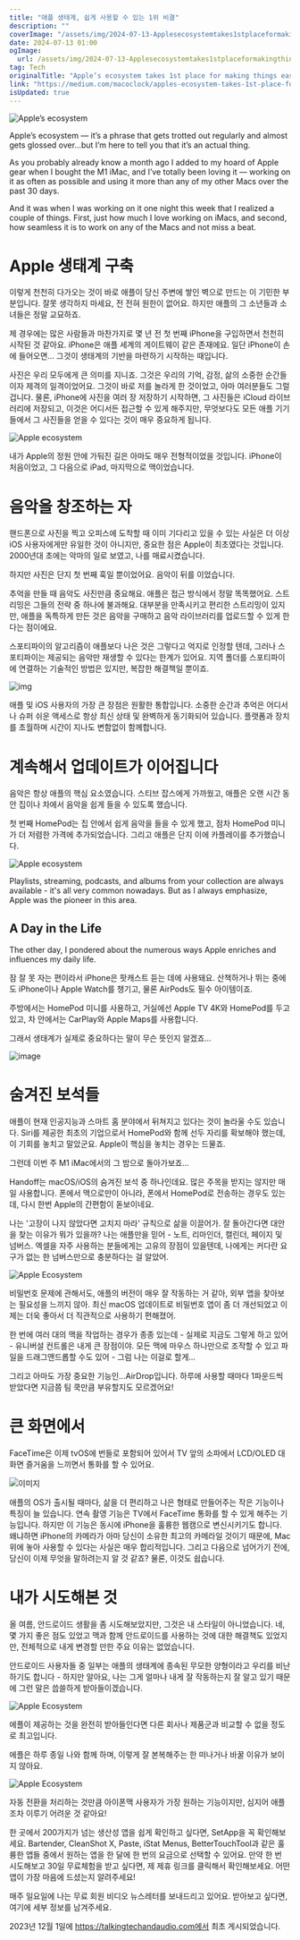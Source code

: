 ```yaml
---
title: "애플 생태계, 쉽게 사용할 수 있는 1위 비결"
description: ""
coverImage: "/assets/img/2024-07-13-Applesecosystemtakes1stplaceformakingthingseasy_0.png"
date: 2024-07-13 01:00
ogImage:
  url: /assets/img/2024-07-13-Applesecosystemtakes1stplaceformakingthingseasy_0.png
tag: Tech
originalTitle: "Apple’s ecosystem takes 1st place for making things easy"
link: "https://medium.com/macoclock/apples-ecosystem-takes-1st-place-for-making-things-easy-eb329ed3050a"
isUpdated: true
---
```


![Apple’s ecosystem](/assets/img/2024-07-13-Applesecosystemtakes1stplaceformakingthingseasy_0.png)

Apple’s ecosystem — it’s a phrase that gets trotted out regularly and almost gets glossed over…but I’m here to tell you that it’s an actual thing.

As you probably already know a month ago I added to my hoard of Apple gear when I bought the M1 iMac, and I’ve totally been loving it — working on it as often as possible and using it more than any of my other Macs over the past 30 days.

And it was when I was working on it one night this week that I realized a couple of things. First, just how much I love working on iMacs, and second, how seamless it is to work on any of the Macs and not miss a beat.

<div class="content-ad"></div>

# Apple 생태계 구축

이렇게 천천히 다가오는 것이 바로 애플이 당신 주변에 쌓인 벽으로 만드는 이 기민한 부분입니다. 잘못 생각하지 마세요, 전 전혀 원한이 없어요. 하지만 애플의 그 소년들과 소녀들은 정말 교묘하죠.

제 경우에는 많은 사람들과 마찬가지로 몇 년 전 첫 번째 iPhone을 구입하면서 천천히 시작된 것 같아요. iPhone은 애플 세계의 게이트웨이 같은 존재에요. 일단 iPhone이 손에 들어오면… 그것이 생태계의 기반을 마련하기 시작하는 때입니다.

사진은 우리 모두에게 큰 의미를 지니죠. 그것은 우리의 기억, 감정, 삶의 소중한 순간들이자 제격의 일격이었어요. 그것이 바로 저를 놀라게 한 것이었고, 아마 여러분들도 그럴 겁니다. 물론, iPhone에 사진을 여러 장 저장하기 시작하면, 그 사진들은 iCloud 라이브러리에 저장되고, 이것은 어디서든 접근할 수 있게 해주지만, 무엇보다도 모든 애플 기기들에서 그 사진들을 얻을 수 있다는 것이 매우 중요하게 됩니다.

<div class="content-ad"></div>

![Apple ecosystem](/assets/img/2024-07-13-Applesecosystemtakes1stplaceformakingthingseasy_1.png)

내가 Apple의 정원 안에 가둬진 길은 아마도 매우 전형적이었을 것입니다. iPhone이 처음이었고, 그 다음으로 iPad, 마지막으로 맥이었습니다.

# 음악을 창조하는 자

핸드폰으로 사진을 찍고 오피스에 도착할 때 이미 기다리고 있을 수 있는 사실은 더 이상 iOS 사용자에게만 유일한 것이 아니지만, 중요한 점은 Apple이 최초였다는 것입니다. 2000년대 초에는 악마의 일로 보였고, 나를 매료시켰습니다.

<div class="content-ad"></div>

하지만 사진은 단지 첫 번째 훅일 뿐이었어요. 음악이 뒤를 이었습니다.

추억을 만들 때 음악도 사진만큼 중요해요. 애플은 접근 방식에서 정말 똑똑했어요. 스트리밍은 그들의 전략 중 하나에 불과해요. 대부분을 만족시키고 편리한 스트리밍이 있지만, 애플을 독특하게 만든 것은 음악을 구매하고 음악 라이브러리를 업로드할 수 있게 한다는 점이에요.

스포티파이의 알고리즘이 애플보다 나은 것은 그렇다고 억지로 인정할 텐데, 그러나 스포티파이는 제공되는 음악만 재생할 수 있다는 한계가 있어요. 지역 폴더를 스포티파이에 연결하는 기술적인 방법은 있지만, 복잡한 해결책일 뿐이죠.

![img](/assets/img/2024-07-13-Applesecosystemtakes1stplaceformakingthingseasy_2.png)

<div class="content-ad"></div>

애플 및 iOS 사용자의 가장 큰 장점은 원활한 통합입니다. 소중한 순간과 추억은 어디서나 슈퍼 쉬운 액세스로 항상 최신 상태 및 완벽하게 동기화되어 있습니다. 플랫폼과 장치를 초월하며 시간이 지나도 변함없이 함께합니다.

# 계속해서 업데이트가 이어집니다

음악은 항상 애플의 핵심 요소였습니다. 스티브 잡스에게 가까웠고, 애플은 오랜 시간 동안 집이나 차에서 음악을 쉽게 들을 수 있도록 했습니다.

첫 번째 HomePod는 집 안에서 쉽게 음악을 들을 수 있게 했고, 점차 HomePod 미니가 더 저렴한 가격에 추가되었습니다. 그리고 애플은 단지 이에 카플레이를 추가했습니다.

<div class="content-ad"></div>

![Apple ecosystem](/assets/img/2024-07-13-Applesecosystemtakes1stplaceformakingthingseasy_3.png)

Playlists, streaming, podcasts, and albums from your collection are always available - it's all very common nowadays. But as I always emphasize, Apple was the pioneer in this area.

## A Day in the Life

The other day, I pondered about the numerous ways Apple enriches and influences my daily life.

<div class="content-ad"></div>

잠 잘 못 자는 편이라서 iPhone은 팟캐스트 듣는 데에 사용돼요. 산책하거나 뛰는 중에도 iPhone이나 Apple Watch를 챙기고, 물론 AirPods도 필수 아이템이죠.

주방에서는 HomePod 미니를 사용하고, 거실에선 Apple TV 4K와 HomePod를 두고 있고, 차 안에서는 CarPlay와 Apple Maps를 사용합니다.

그래서 생태계가 실제로 중요하다는 말이 무슨 뜻인지 알겠죠…

![image](/assets/img/2024-07-13-Applesecosystemtakes1stplaceformakingthingseasy_4.png)

<div class="content-ad"></div>

# 숨겨진 보석들

애플이 현재 인공지능과 스마트 홈 분야에서 뒤쳐지고 있다는 것이 놀라울 수도 있습니다. Siri를 제공한 최초의 기업으로서 HomePod와 함께 선두 자리를 확보해야 했는데, 이 기회를 놓치고 말았군요. Apple이 핵심을 놓치는 경우는 드물죠.

그런데 이번 주 M1 iMac에서의 그 밤으로 돌아가보죠...

Handoff는 macOS/iOS의 숨겨진 보석 중 하나인데요. 많은 주목을 받지는 않지만 매일 사용합니다. 폰에서 맥으로만이 아니라, 폰에서 HomePod로 전송하는 경우도 있는데, 다시 한번 Apple의 간편함이 돋보이네요.

<div class="content-ad"></div>

나는 '고장이 나지 않았다면 고치지 마라' 규칙으로 삶을 이끌어가. 잘 돌아간다면 대안을 찾는 이유가 뭐가 있을까? 나는 애플만을 믿어 - 노트, 리마인더, 캘린더, 페이지 및 넘버스. 엑셀을 자주 사용하는 분들에게는 고유의 장점이 있을텐데, 나에게는 커다란 요구가 없는 한 넘버스만으로 충분하다는 걸 알았어.

![Apple Ecosystem](/assets/img/2024-07-13-Applesecosystemtakes1stplaceformakingthingseasy_5.png)

비밀번호 문제에 관해서도, 애플의 버전이 매우 잘 작동하는 거 같아, 외부 앱을 찾아보는 필요성을 느끼지 않아. 최신 macOS 업데이트로 비밀번호 앱이 좀 더 개선되었고 이제는 더욱 좋아서 더 직관적으로 사용하기 편해졌어.

한 번에 여러 대의 맥을 작업하는 경우가 종종 있는데 - 실제로 지금도 그렇게 하고 있어 - 유니버설 컨트롤은 내게 큰 장점이야. 모든 맥에 마우스 하나만으로 조작할 수 있고 파일을 드래그앤드롭할 수도 있어 - 그럼 나는 이걸로 할게...

<div class="content-ad"></div>

그리고 아마도 가장 중요한 기능인...AirDrop입니다. 하루에 사용할 때마다 1파운드씩 받았다면 지금쯤 팀 쿡만큼 부유할지도 모르겠어요!

# 큰 화면에서

FaceTime은 이제 tvOS에 번들로 포함되어 있어서 TV 앞의 소파에서 LCD/OLED 대화면 즐거움을 느끼면서 통화를 할 수 있어요.

![이미지](/assets/img/2024-07-13-Applesecosystemtakes1stplaceformakingthingseasy_6.png)

<div class="content-ad"></div>

애플의 OS가 출시될 때마다, 삶을 더 편리하고 나은 형태로 만들어주는 작은 기능이나 특징이 늘 있습니다. 연속 촬영 기능은 TV에서 FaceTime 통화를 할 수 있게 해주는 기능입니다. 하지만 이 기능은 동시에 iPhone을 훌륭한 웹캠으로 변신시키기도 합니다. 왜냐하면 iPhone의 카메라가 아마 당신이 소유한 최고의 카메라일 것이기 때문에, Mac 위에 놓아 사용할 수 있다는 사실은 매우 합리적입니다. 그리고 다음으로 넘어가기 전에, 당신이 이제 무엇을 말하려는지 알 것 같죠? 물론, 이것도 쉽습니다.

# 내가 시도해본 것

올 여름, 안드로이드 생활을 좀 시도해보았지만, 그것은 내 스타일이 아니었습니다. 네, 몇 가지 좋은 점도 있었고 맥과 함께 안드로이드를 사용하는 것에 대한 해결책도 있었지만, 전체적으로 내게 변경할 만한 주요 이유는 없었습니다.

안드로이드 사용자들 중 일부는 애플의 생태계에 종속된 무모한 양형이라고 우리를 비난하기도 합니다 - 하지만 알아요, 나는 그게 얼마나 내게 잘 작동하는지 잘 알고 있기 때문에 그런 말은 씁쓸하게 받아들이겠습니다.

<div class="content-ad"></div>

![Apple Ecosystem](/assets/img/2024-07-13-Applesecosystemtakes1stplaceformakingthingseasy_7.png)

에플이 제공하는 것을 완전히 받아들인다면 다른 회사나 제품군과 비교할 수 없을 정도로 최고입니다.

에플은 하루 종일 나와 함께 하며, 이렇게 잘 본복해주는 한 떠나거나 바꿀 이유가 보이지 않아요.

![Apple Ecosystem](/assets/img/2024-07-13-Applesecosystemtakes1stplaceformakingthingseasy_8.png)

<div class="content-ad"></div>

자동 전환을 처리하는 것만큼 아이폰맥 사용자가 가장 원하는 기능이지만, 심지어 애플조차 이루기 어려운 것 같아요!

한 곳에서 200가지가 넘는 생산성 앱을 쉽게 확인하고 싶다면, SetApp을 꼭 확인해보세요. Bartender, CleanShot X, Paste, iStat Menus, BetterTouchTool과 같은 훌륭한 앱들 중에서 원하는 앱을 한 달에 한 번의 요금으로 선택할 수 있어요. 만약 한 번 시도해보고 30일 무료체험을 받고 싶다면, 제 제휴 링크를 클릭해서 확인해보세요. 어떤 앱이 가장 마음에 드셨는지 알려주세요!

매주 일요일에 나는 무료 회원 비디오 뉴스레터를 보내드리고 있어요. 받아보고 싶다면, 여기에 세부 정보를 남겨주세요.

2023년 12월 1일에 https://talkingtechandaudio.com에서 최초 게시되었습니다.
